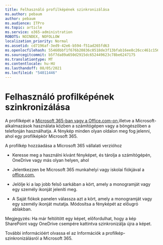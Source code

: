 ```yaml
---
title: Felhasználó profilképének szinkronizálása
ms.author: pebaum
author: pebaum
ms.audience: ITPro
ms.topic: article
ms.service: o365-administration
ROBOTS: NOINDEX, NOFOLLOW
localization_priority: Normal
ms.assetid: cd7196af-3ed9-42e6-b594-f51ad265fd63
ms.openlocfilehash: 55460bbf1f676b20836c0518de3f13bfab16ee8c26cc461c1569ae4f750080ae
ms.sourcegitcommit: b5f7da89a650d2915dc652449623c78be6247175
ms.translationtype: MT
ms.contentlocale: hu-HU
ms.lasthandoff: 08/05/2021
ms.locfileid: "54011446"
---
```

# <a name="sync-a-users-profile-picture"></a>Felhasználó profilképének szinkronizálása

A profilképét a [Microsoft 365-ban vagy a Office.com-on,](https://www.office.com)illetve a Microsoft-alkalmazások használata közben a számítógépen vagy a böngészőben a telefonján használhatja. A fénykép minden olyan oldalon meg fog jelenni, ahol egy profilképkör Microsoft 365.

A profilkép hozzáadása a Microsoft 365 vállalati verzióhoz

- Keresse meg a használni kívánt fényképet, és tárolja a számítógépén, OneDrive vagy más olyan helyen, ahol

- Jelentkezzen be Microsoft 365 munkahelyi vagy iskolai fiókjával a [office.com.](https://www.office.com)

- Jelölje ki a lap jobb felső sarkában a kört, amely a monogramját vagy egy személy ikonját jeleníti meg.

- A Saját fiókok panelen válassza azt a kört, amely a monogramját vagy egy személy ikonját mutatja. Módosítsa a fényképét az előugró ablakban.

Megjegyzés: Ha már feltöltött egy képet, előfordulhat, hogy a kép SharePoint vagy OneDrive csempére kattintva szinkronizálja újra a képet.

További információért olvassa [](https://support.office.com/article/information-about-profile-picture-synchronization-in-office-365-20594d76-d054-4af4-a660-401133e3d48a)el az Információk a profilkép-szinkronizálásról a Microsoft 365.
